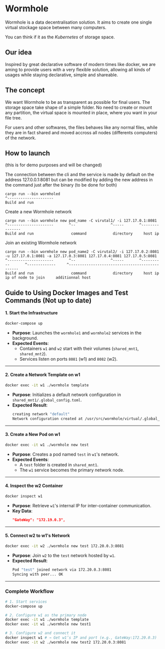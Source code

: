 # Wormhole
Wormhole is a data decentralisation solution. It aims to create one single virtual stockage space between many computers.

You can think if it as the *Kubernetes* of storage space.

## Our idea
Inspired by great declarative software of modern times like docker, we are aming to provide users with a very flexible solution, allowing all kinds of usages while staying declarative, simple and shareable.

## The concept
We want Wormhole to be as transparent as possible for final users. The storage space take shape of a simple folder. No need to create or mount any partition, the virtual space is mounted in place, where you want in your file tree.

For users and other softwares, the files behaves like any normal files, while they are in fact shared and moved accross all nodes (differents computers) of the network.

## How to launch
(this is for demo purposes and will be changed)

The connection between the cli and the service is made by default on the address 127.0.0.1:8081 but can be modified by adding the new address in the command just after the binary (to be done for both)

```
cargo run --bin wormholed
^---------------------
Build and run
```

Create a new Wormhole network
```
cargo run --bin wormhole new pod_name -C virutal1/ -i 127.17.0.1:8081
^---------------------       ^--                ^-----       ^---------------
Build and run                 command            directory     host ip
```

Join an existing Wormhole network
```
cargo run --bin wormhole new pod_name2 -C virutal2/ -i 127.17.0.2:8081 -u 127.17.0.1:8081 -a 127.17.0.3:8081 127.17.0.4:8081 127.17.0.5:8081
^---------------------       ^--                ^-----       ^----------       ^-------------     ^-----------------------------------------------
Build and run                 command            directory     host ip         ip of node to join     additionnal host
```



## Guide to Using Docker Images and Test Commands (Not up to date)

#### **1. Start the Infrastructure**
```bash
docker-compose up
```
- **Purpose**: Launches the `wormhole1` and `wormhole2` services in the background.
- **Expected Events**:
  - Containers `w1` and `w2` start with their volumes (`shared_mnt1`, `shared_mnt2`).
  - Services listen on ports `8081` (w1) and `8082` (w2).

---

#### **2. Create a Network Template on w1**
```bash
docker exec -it w1 ./wormhole template
```
- **Purpose**: Initializes a default network configuration in `shared_mnt1/.global_config.toml`.
- **Expected Result**:
  ```bash
  creating network "default"
  Network configuration created at /usr/src/wormhole/virtual/.global_config.toml
  ```

---

#### **3. Create a New Pod on w1**
```bash
docker exec -it w1 ./wormhole new test
```
- **Purpose**: Creates a pod named `test` in `w1`'s network.
- **Expected Events**:
  - A `test` folder is created in `shared_mnt1`.
  - The `w1` service becomes the primary network node.

---

#### **4. Inspect the w2 Container**
```bash
docker inspect w1
```
- **Purpose**: Retrieve `w1`'s internal IP for inter-container communication.
- **Key Data**:
  ```json
  "GateWay": "172.19.0.3",
  ```

---

#### **5. Connect w2 to w1's Network**
```bash
docker exec -it w2 ./wormhole new test 172.20.0.3:8081
```
- **Purpose**: Join `w2` to the `test` network hosted by `w1`.
- **Expected Result**:
  ```bash
  Pod "test" joined network via 172.20.0.3:8081
  Syncing with peer... OK
  ```

---

### Complete Workflow
```bash
# 1. Start services
docker-compose up

# 2. Configure w1 as the primary node
docker exec -it w1 ./wormhole template
docker exec -it w1 ./wormhole new test1

# 3. Configure w2 and connect it
docker inspect w1 # → Get w1’s IP and port (e.g., GateWay:172.20.0.3)
docker exec -it w2 ./wormhole new test2 172.20.0.3:8081
```
